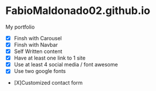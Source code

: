 # FabioMaldonado02.github.io
My portfolio 

<!--Just started-->

<!--Task-->
* [X] Finsh with Carousel
* [X] Finsh with Navbar
* [X] Self Written content
* [X] Have at least one link to 1 site
* [X] Use at least 4 social media / font awesome
* [X] Use two google fonts
* [X]Customized contact form

 